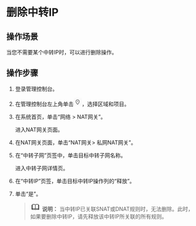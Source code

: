 # 删除中转IP<a name="nat_exip_0003"></a>

## 操作场景<a name="section5439354114616"></a>

当您不需要某个中转IP时，可以进行删除操作。

## 操作步骤<a name="section2533151214536"></a>

1.  登录管理控制台。
2.  在管理控制台左上角单击![](figures/icon-region.png)，选择区域和项目。
3.  在系统首页，单击“网络  \> NAT网关”。

    进入NAT网关页面。

4.  在NAT网关页面，单击“NAT网关\> 私网NAT网关”。
5.  在“中转子网”页签中，单击目标中转子网名称。

    进入中转子网详情页。

6.  在“中转IP”页签，单击目标中转IP操作列的“释放”。
7.  单击“是”。

    >![](public_sys-resources/icon-note.gif) **说明：** 
    >当中转IP已关联SNAT或DNAT规则时，无法删除。此时，如果要删除中转IP，请先释放该中转IP所关联的所有规则。


